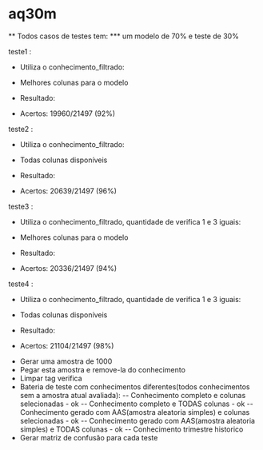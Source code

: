 # aq30m

** Todos casos de testes tem:
*** um modelo de 70% e teste de 30%

teste1 : 
* Utiliza o conhecimento_filtrado:
* Melhores colunas para o modelo

* Resultado:
* Acertos: 19960/21497 (92%)

teste2 : 
* Utiliza o conhecimento_filtrado:
* Todas colunas disponíveis

* Resultado:
* Acertos: 20639/21497 (96%)


teste3 : 
* Utiliza o conhecimento_filtrado, quantidade de verifica 1 e 3 iguais:
* Melhores colunas para o modelo

* Resultado:
* Acertos: 20336/21497 (94%)


teste4 : 
* Utiliza o conhecimento_filtrado, quantidade de verifica 1 e 3 iguais:
* Todas colunas disponíveis

* Resultado:
* Acertos: 21104/21497 (98%)


- Gerar uma amostra de 1000
- Pegar esta amostra e remove-la do conhecimento
- Limpar tag verifica
- Bateria de teste com conhecimentos diferentes(todos conhecimentos sem a amostra atual avaliada):
-- Conhecimento completo e colunas selecionadas - ok
-- Conhecimento completo e TODAS colunas - ok
-- Conhecimento gerado com AAS(amostra aleatoria simples) e colunas selecionadas - ok
-- Conhecimento gerado com AAS(amostra aleatoria simples) e TODAS colunas - ok
-- Conhecimento trimestre historico
- Gerar matriz de confusão para cada teste